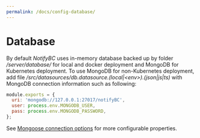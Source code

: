```yaml
---
permalink: /docs/config-database/
---
```


# Database

By default _NotifyBC_ uses in-memory database backed up by folder _/server/database/_ for local and docker deployment and MongoDB for Kubernetes deployment. To use MongoDB for non-Kubernetes deployment, add file _/src/datasources/db.datasource.(local|\<env\>).(json|js|ts)_ with MongoDB connection information such as following:

```js
module.exports = {
  uri: 'mongodb://127.0.0.1:27017/notifyBC',
  user: process.env.MONGODB_USER,
  pass: process.env.MONGODB_PASSWORD,
};
```

See [Mongoose connection options](https://mongoosejs.com/docs/connections.html#options) for more configurable properties.
